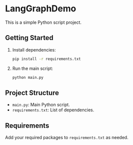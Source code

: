 # LangGraphDemo

This is a simple Python script project.

## Getting Started

1. Install dependencies:
   ```sh
   pip install -r requirements.txt
   ```
2. Run the main script:
   ```sh
   python main.py
   ```

## Project Structure
- `main.py`: Main Python script.
- `requirements.txt`: List of dependencies.

## Requirements
Add your required packages to `requirements.txt` as needed.
